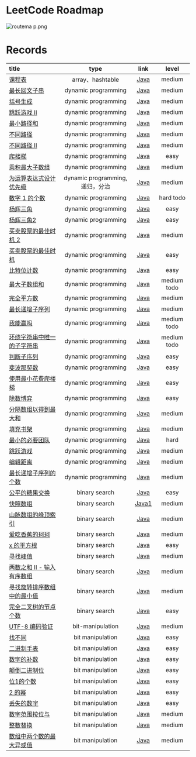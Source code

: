 # LeetCode Roadmap

![routema
p.png](routemap.png)

# Records

| title                                                                                                                                                                                                                                |           type            |                                                       link                                                        |     level     |
|:-------------------------------------------------------------------------------------------------------------------------------------------------------------------------------------------------------------------------------------|:-------------------------:|:-----------------------------------------------------------------------------------------------------------------:|:-------------:|
| [课程表](https://leetcode.cn/problems/course-schedule/description/?envType=problem-list-v2&envId=2cktkvj)                                                                                                                               |      array、hashtable      |               [Java](https://github.com/xiamo0/leetcodejava/blob/main/src/CourseSchedule_207.java)                |    medium     |
| [最长回文子串](https://leetcode.cn/problems/longest-palindromic-substring/description/?envType=problem-list-v2&envId=dynamic-programming)                                                                                                  |    dynamic programming    |         [Java](https://github.com/xiamo0/leetcodejava/blob/main/src/dp/LongestPalindromicSubstring.java)          |    medium     |
| [括号生成](https://leetcode.cn/problems/generate-parentheses/description/?envType=problem-list-v2&envId=dynamic-programming)                                                                                                             |    dynamic programming    |             [Java](https://github.com/xiamo0/leetcodejava/blob/main/src/dp/GenerateParentheses.java)              |    medium     |
| [跳跃游戏 II](https://leetcode.cn/problems/jump-game-ii/description/?envType=problem-list-v2&envId=dynamic-programming)                                                                                                                  |    dynamic programming    |                  [Java](https://github.com/xiamo0/leetcodejava/blob/main/src/dp/JumpGameii.java)                  |    medium     |
| [最小路径和](https://leetcode.cn/problems/minimum-path-sum/description/?envType=problem-list-v2&envId=dynamic-programming)                                                                                                                |    dynamic programming    |                [Java](https://github.com/xiamo0/leetcodejava/blob/main/src/dp/MinimumPathSum.java)                |    medium     |
| [不同路径](https://leetcode.cn/problems/unique-paths/description/?envType=problem-list-v2&envId=dynamic-programming)                                                                                                                     |    dynamic programming    |                 [Java](https://github.com/xiamo0/leetcodejava/blob/main/src/dp/UniquePaths.java)                  |    medium     |
| [不同路径 II](https://leetcode.cn/problems/unique-paths/description/?envType=problem-list-v2&envId=dynamic-programming)                                                                                                                  |    dynamic programming    |                [Java](https://github.com/xiamo0/leetcodejava/blob/main/src/dp/UniquePathsIi.java)                 |    medium     |
| [爬楼梯](https://leetcode.cn/problems/climbing-stairs/description/?envType=problem-list-v2&envId=dynamic-programming)                                                                                                                   |    dynamic programming    |                [Java](https://github.com/xiamo0/leetcodejava/blob/main/src/dp/ClimbingStairs.java)                |     easy      |
| [乘积最大子数组](https://leetcode.cn/problems/maximum-product-subarray/description/)                                                                                                                                                        |    dynamic programming    |            [Java](https://github.com/xiamo0/leetcodejava/blob/main/src/dp/MaximumProductSubarray.java)            |    medium     |
| [为运算表达式设计优先级](https://leetcode.cn/problems/different-ways-to-add-parentheses/description/?envType=problem-list-v2&envId=dynamic-programming)                                                                                         | dynamic programming,递归，分治 |        [Java](https://github.com/xiamo0/leetcodejava/blob/main/src/dp/DifferentWaysToAddParentheses.java)         |    medium     |
| [数字 1 的个数](https://leetcode.cn/problems/number-of-digit-one/description/?envType=problem-list-v2&envId=dynamic-programming)                                                                                                          |    dynamic programming    |               [Java](https://github.com/xiamo0/leetcodejava/blob/main/src/dp/NumberOfDigitOne.java)               |   hard todo   |
| [杨辉三角](https://leetcode.cn/problems/pascals-triangle/description/?envType=problem-list-v2&envId=dynamic-programming)                                                                                                                 |    dynamic programming    |               [Java](https://github.com/xiamo0/leetcodejava/blob/main/src/dp/PascalsTriangle.java)                |     easy      |
| [杨辉三角2](https://leetcode.cn/problems/pascals-triangle-ii/description/?envType=problem-list-v2&envId=dynamic-programming)                                                                                                             |    dynamic programming    |               [Java](https://github.com/xiamo0/leetcodejava/blob/main/src/dp/PascalsTriangle2.java)               |     easy      |
| [买卖股票的最佳时机 2](https://leetcode.cn/problems/best-time-to-buy-and-sell-stock-ii/description/?envType=problem-list-v2&envId=dynamic-programming)                                                                                        |    dynamic programming    |          [Java](https://github.com/xiamo0/leetcodejava/blob/main/src/dM/BestTimeToBuyAndSellStock2.java)          |    medium     |
| [买卖股票的最佳时机](https://leetcode.cn/problems/best-time-to-buy-and-sell-stock/description/?envType=problem-list-v2&envId=dynamic-programming)                                                                                             |    dynamic programming    |          [Java](https://github.com/xiamo0/leetcodejava/blob/main/src/dp/BestTimeToBuyAndSellStock.java)           |     easy      |
| [比特位计数](https://leetcode.cn/problems/counting-bits/description/?envType=problem-list-v2&envId=dynamic-programming)                                                                                                                   |    dynamic programming    |                 [Java](https://github.com/xiamo0/leetcodejava/blob/main/src/dp/CountingBits.java)                 |     easy      |
| [最大子数组和](https://leetcode.cn/problems/maximum-subarray/description/?envType=problem-list-v2&envId=dynamic-programming)                                                                                                               |    dynamic programming    |               [Java](https://github.com/xiamo0/leetcodejava/blob/main/src/dp/MaximumSubarray.java)                | medium   todo |
| [完全平方数](https://leetcode.cn/problems/perfect-squares/description/?envType=problem-list-v2&envId=dynamic-programming)                                                                                                                 |    dynamic programming    |                [Java](https://github.com/xiamo0/leetcodejava/blob/main/src/dp/PerfectSquares.java)                |    medium     |
| [最长递增子序列](https://leetcode.cn/problems/longest-increasing-subsequence/description/?envType=problem-list-v2&envId=dynamic-programming)                                                                                                |    dynamic programming    |         [Java](https://github.com/xiamo0/leetcodejava/blob/main/src/dp/LongestIncreasingSubsequence.java)         |    medium     |
| [我能赢吗](https://leetcode.cn/problems/can-i-win/description/?envType=problem-list-v2&envId=dynamic-programming)                                                                                                                        |    dynamic programming    |                   [Java](https://github.com/xiamo0/leetcodejava/blob/main/src/dp/CanIWin.java)                    | medium   todo |
| [环绕字符串中唯一的子字符串](https://leetcode.cn/problems/unique-substrings-in-wraparound-string/description/?envType=problem-list-v2&envId=dynamic-programming)                                                                                  |    dynamic programming    |      [Java](https://github.com/xiamo0/leetcodejava/blob/main/src/dp/UniqueSubstringsInWraparoundString.java)      | medium   todo |
| [判断子序列](https://leetcode.cn/problems/IsSubsequence/description/?envType=problem-list-v2&envId=dynamic-programming)                                                                                                                   |    dynamic programming    |                [Java](https://github.com/xiamo0/leetcodejava/blob/main/src/dp/IsSubsequence.java)                 |     easy      |
| [斐波那契数](https://leetcode.cn/problems/fibonacci-number/description/?envType=problem-list-v2&envId=dynamic-programming)                                                                                                                |    dynamic programming    |               [Java](https://github.com/xiamo0/leetcodejava/blob/main/src/dp/FibonacciNumber.java)                |     easy      |
| [使用最小花费爬楼梯](https://leetcode.cn/problems/MinCostClimbingStairs/description/?envType=problem-list-v2&envId=dynamic-programming)                                                                                                       |    dynamic programming    |            [Java](https://github.com/xiamo0/leetcodejava/blob/main/src/dp/MinCostClimbingStairs.java)             |     easy      |
| [除数博弈](https://leetcode.cn/problems/DivisorGame/description/?envType=problem-list-v2&envId=dynamic-programming)                                                                                                                      |    dynamic programming    |                 [Java](https://github.com/xiamo0/leetcodejava/blob/main/src/dp/DivisorGame.java)                  |     easy      |
| [分隔数组以得到最大和](https://leetcode.cn/problems/partition-array-for-maximum-sum/description/?envType=problem-list-v2&envId=dynamic-programming)                                                                                            |    dynamic programming    |         [Java](https://github.com/xiamo0/leetcodejava/blob/main/src/dp/PartitionArrayForMaximumSum.java)          |    medium     |
| [填充书架](https://leetcode.cn/problems/filling-bookcase-shelves/description/?envType=problem-list-v2&envId=dynamic-programming)                                                                                                         |    dynamic programming    |            [Java](https://github.com/xiamo0/leetcodejava/blob/main/src/dp/FillingBookcaseShelves.java)            |    medium     |
| [最小的必要团队](https://leetcode.cn/problems/smallest-sufficient-team/description/?envType=problem-list-v2&envId=dynamic-programming)                                                                                                      |    dynamic programming    |            [Java](https://github.com/xiamo0/leetcodejava/blob/main/src/dp/SmallestSufficientTeam.java)            |     hard      |
| [跳跃游戏](https://leetcode.cn/problems/jump-game/description/?envType=problem-list-v2&envId=dynamic-programming)                                                                                                                        |    dynamic programming    |                   [Java](https://github.com/xiamo0/leetcodejava/blob/main/src/dp/JumpGame.java)                   |    medium     |
| [编辑距离](https://leetcode.cn/problems/edit-distance/description/?envType=problem-list-v2&envId=dynamic-programming)                                                                                                                    |    dynamic programming    |                 [Java](https://github.com/xiamo0/leetcodejava/blob/main/src/dp/EditDistance.java)                 |    medium     |
| [最长递增子序列的个数](https://leetcode.cn/problems/number-of-longest-increasing-subsequence/description/?envType=problem-list-v2&envId=dynamic-programming)                                                                                   |    dynamic programming    |     [Java](https://github.com/xiamo0/leetcodejava/blob/main/src/dp/NumberOfLongestIncreasingSubsequence.java)     |    medium     |
| [公平的糖果交换](https://leetcode.cn/problems/fair-candy-swap/description/?envType=problem-list-v2&envId=binary-search)                                                                                                                     |       binary search       |           [Java](https://github.com/xiamo0/leetcodejava/blob/main/src/binarysearch/FairCandySwap.java)            |     easy      |
| [快照数组](https://leetcode.cn/problems/snapshot-array/description/?envType=problem-list-v2&envId=binary-search)                                                                                                                         |       binary search       |           [Java1](https://github.com/xiamo0/leetcodejava/blob/main/src/binarysearch/SnapshotArray.java)           |    medium     |
| [山脉数组的峰顶索引](https://leetcode.cn/problems/peak-index-in-a-mountain-array/description/?envType=problem-list-v2&envId=binary-search)                                                                                                    |       binary search       |     [Java](https://github.com/xiamo0/leetcodejava/blob/main/src/binarysearch/PeakIndexInAMountainArray.java)      |    medium     |
| [爱吃香蕉的珂珂](https://leetcode.cn/problems/koko-eating-bananas/description/?envType=problem-list-v2&envId=binary-search)                                                                                                                 |       binary search       |         [Java](https://github.com/xiamo0/leetcodejava/blob/main/src/binarysearch/KokoEatingBananas.java)          |    medium     |
| [x 的平方根](https://leetcode.cn/problems/sqrtx/description/?envType=problem-list-v2&envId=binary-search)                                                                                                                                |       binary search       |               [Java](https://github.com/xiamo0/leetcodejava/blob/main/src/binarysearch/Sqrtx.java)                |     easy      |
| [寻找峰值](https://leetcode.cn/problems/find-peak-element/description/?envType=problem-list-v2&envId=binary-search)                                                                                                                      |       binary search       |          [Java](https://github.com/xiamo0/leetcodejava/blob/main/src/binarysearch/FindPeakElement.java)           |    medium     |
| [两数之和 II - 输入有序数组](https://leetcode.cn/problems/two-sum-ii-input-array-is-sorted/description/?envType=problem-list-v2&envId=binary-search)                                                                                           |       binary search       |     [Java](https://github.com/xiamo0/leetcodejava/blob/main/src/binarysearch/TwoSumIiInputArrayIsSorted.java)     |    medium     |
| [寻找旋转排序数组中的最小值](https://leetcode.cn/problems/find-minimum-in-rotated-sorted-array/description/?envType=problem-list-v2&envId=binary-search)                                                                                          |       binary search       |  [Java](https://github.com/xiamo0/leetcodejava/blob/main/src/binarysearch/FindMinimumInRotatedSortedArray.java)   |    medium     |
| [完全二叉树的节点个数](https://leetcode.cn/problems/count-complete-tree-nodes/description/?envType=problem-list-v2&envId=binary-search)                                                                                                        |       binary search       |       [Java](https://github.com/xiamo0/leetcodejava/blob/main/src/binarysearch/CountCompleteTreeNodes.java)       |     easy      |
| [UTF-8 编码验证](https://leetcode.cn/problems/utf-8-validation/description/?envType=problem-list-v2&envId=bit-manipulation)                                                                                                              |       bit-manipulation       |         [Java](https://github.com/xiamo0/leetcodejava/blob/main/src/bitmanipulation/Utf8Validation.java)          |     medium      |
| [找不同](https://leetcode.cn/problems/find-the-difference/description/?envType=problem-list-v2&envId=bit-manipulation)                                                                                                                  |     bit manipulation      |        [Java](https://github.com/xiamo0/leetcodejava/blob/main/src/bitmanipulation/FindTheDifference.java)        |     easy      |
| [二进制手表](https://leetcode.cn/problems/binary-watch/description/?envType=problem-list-v2&envId=bit-manipulation)                                                                                                                       |     bit manipulation      |           [Java](https://github.com/xiamo0/leetcodejava/blob/main/src/bitmanipulation/BinaryWatch.java)           |     easy      |
| [数字的补数](https://leetcode.cn/problems/number-complement/description/?envType=problem-list-v2&envId=bit-manipulation)                                                                                                                  |     bit manipulation      |        [Java](https://github.com/xiamo0/leetcodejava/blob/main/src/bitmanipulation/NumberComplement.java)         |     easy      |
| [颠倒二进制位](https://leetcode.cn/problems/reverse-bits/description/?envType=problem-list-v2&envId=bit-manipulation)                                                                                                                      |     bit manipulation      |           [Java](https://github.com/xiamo0/leetcodejava/blob/main/src/bitmanipulation/ReverseBits.java)           |     easy      |
| [位1的个数](https://leetcode.cn/problems/number-of-1-bits/description/?envType=problem-list-v2&envId=bit-manipulation)                                                                                                                   |     bit manipulation      |          [Java](https://github.com/xiamo0/leetcodejava/blob/main/src/bitmanipulation/NumberOf1Bits.java)          |     easy      |
| [2 的幂](https://leetcode.cn/problems/power-of-two/description/?envType=problem-list-v2&envId=bit-manipulation)                                                                                                                        |     bit manipulation      |           [Java](https://github.com/xiamo0/leetcodejava/blob/main/src/bitmanipulation/PowerOfTwo.java)            |     easy      |
| [丢失的数字](https://leetcode.cn/problems/missing-number/description/?envType=problem-list-v2&envId=bit-manipulation)                                                                                                                     |     bit manipulation      |          [Java](https://github.com/xiamo0/leetcodejava/blob/main/src/bitmanipulation/MissingNumber.java)          |     easy      |
| [数字范围按位与](https://leetcode.cn/problems/bitwise-and-of-numbers-range/description/?envType=problem-list-v2&envId=bit-manipulation)                                                                                                     |     bit manipulation      |    [Java](https://github.com/xiamo0/leetcodejava/blob/main/src/bitmanipulation/BitwiseAndOfNumbersRange.java)     |     medium      |
| [整数替换](https://leetcode.cn/problems/integer-replacement/?envType=problem-list-v2&envId=bit-manipulation)                                                                                                                                                                                                                          |     bit manipulation      |       [Java](https://github.com/xiamo0/leetcodejava/blob/main/src/bitmanipulation/IntegerReplacement.java)        |     medium      |
| [数组中两个数的最大异或值](https://leetcode.cn/problems/maximum-xor-of-two-numbers-in-an-array/description/?envType=problem-list-v2&envId=bit-manipulation)                                                                                                                                                                                                                          |     bit manipulation      | [Java](https://github.com/xiamo0/leetcodejava/blob/main/src/bitmanipulation/MaximumXorOfTwoNumbersInAnArray.java) |     medium      |


